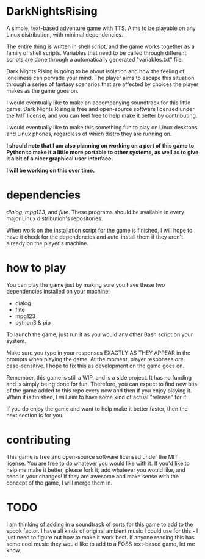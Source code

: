 # DarkNightsRising

A simple, text-based adventure game with TTS. Aims to be playable on any Linux distribution, with minimal dependencies.

The entire thing is written in shell script, and the game works together as a family of shell scripts. 
Variables that need to be called through different scripts are done through a automatically generated "variables.txt" file. 

Dark Nights Rising is going to be about isolation and how the feeling of loneliness can pervade your mind. The player aims to escape this situation through a series of fantasy scenarios that are affected by choices the player makes as the game goes on. 

I would eventually like to make an accompanying soundtrack for this little game. 
Dark Nights Rising is free and open-source software licensed under the MIT license, and you can feel free to help make it better by contributing. 

I would eventually like to make this something fun to play on Linux desktops and Linux phones, regardless of which distro they are running on.

**I should note that I am also planning on working on a port of this game to Python to make it a little more portable to other systems, as well as to give it a bit of a nicer graphical user interface.**

**I will be working on this over time.**

# dependencies

*dialog*, *mpg123*, and *flite*. These programs should be available in every major Linux distribution's repositories. 

When work on the installation script for the game is finished, I will hope to have it check for the dependencies and auto-install them if they aren't already on the player's machine. 

# how to play

You can play the game just by making sure you have these two dependencies installed on your machine: 

- dialog
- flite
- mpg123
- python3 & pip 

To launch the game, just run it as you would any other Bash script on your system. 

Make sure you type in your responses EXACTLY AS THEY APPEAR in the prompts when playing the game. At the moment, player responses *are* case-sensitive. I hope to fix this as development on the game goes on. 

Remember, this game is still a WIP, and is a side project. It has no funding and is simply being done for fun. Therefore, you can expect to find new bits of the game added to this repo every now and then if you enjoy playing it. When it is finished, I will aim to have some kind of actual "release" for it. 

If you do enjoy the game and want to help make it better faster, then the next section is for you. 

# contributing

This game is free and open-source software licensed under the MIT license. You are free to do whatever you would like with it. If you'd like to help me make it better, please fork it, add whatever you would like, and send in your changes! If they are awesome and make sense with the concept of the game, I will merge them in. 

# TODO

I am thinking of adding in a soundtrack of sorts for this game to add to the spook factor. I have all kinds of original ambient music I could use for this - I just need to figure out how to make it work best. If anyone reading this has some cool music they would like to add to a FOSS text-based game, let me know. 
